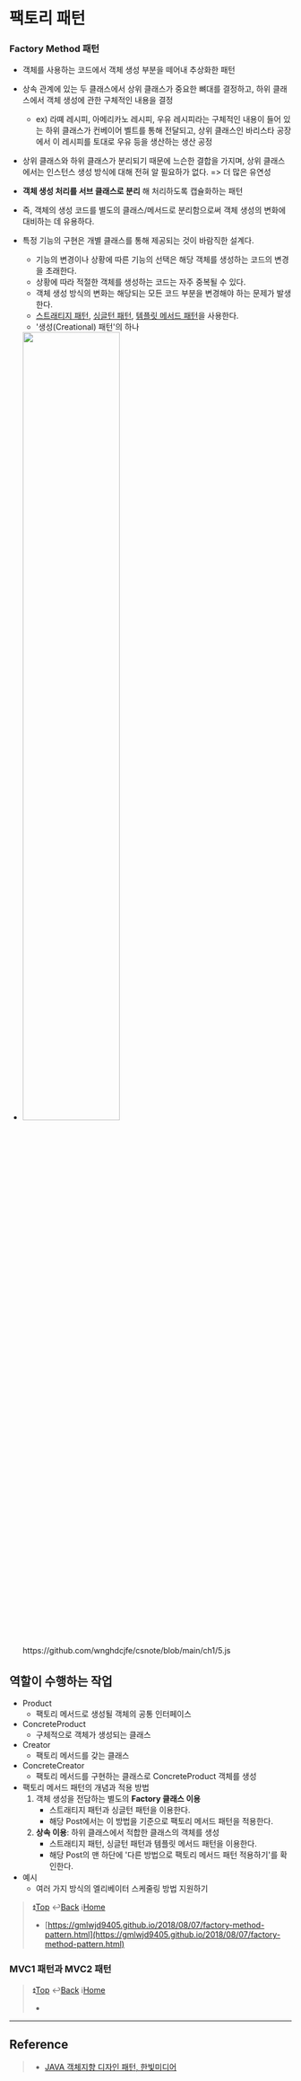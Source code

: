 # 팩토리 패턴

### Factory Method 패턴

- 객체를 사용하는 코드에서 객체 생성 부분을 떼어내 추상화한 패턴
- 상속 관계에 있는 두 클래스에서 상위 클래스가 중요한 뼈대를 결정하고, 하위 클래스에서 객체 생성에 관한 구체적인 내용을 결정

  - ex) 라뗴 레시피, 아메리카노 레시피, 우유 레시피라는 구체적인 내용이 들어 있는 하위 클래스가 컨베이어 벨트를 통해 전달되고, 상위 클래스인 바리스타 공장에서 이 레시피를 토대로 우유 등을 생산하는 생산 공정
    <br>

- 상위 클래스와 하위 클래스가 분리되기 때문에 느슨한 결합을 가지며, 상위 클래스에서는 인스턴스 생성 방식에 대해 전혀 알 필요하가 없다. => 더 많은 유연성

- **객체 생성 처리를 서브 클래스로 분리** 해 처리하도록 캡슐화하는 패턴
- 즉, 객체의 생성 코드를 별도의 클래스/메서드로 분리함으로써 객체 생성의 변화에 대비하는 데 유용하다.
- 특정 기능의 구현은 개별 클래스를 통해 제공되는 것이 바람직한 설계다.
  - 기능의 변경이나 상황에 따른 기능의 선택은 해당 객체를 생성하는 코드의 변경을 초래한다.
  - 상황에 따라 적절한 객체를 생성하는 코드는 자주 중복될 수 있다.
  - 객체 생성 방식의 변화는 해당되는 모든 코드 부분을 변경해야 하는 문제가 발생한다.
  - [스트래티지 패턴](https://gmlwjd9405.github.io/2018/07/06/strategy-pattern.html), [싱글턴 패턴](https://gmlwjd9405.github.io/2018/07/06/singleton-pattern.html), [템플릿 메서드 패턴](https://gmlwjd9405.github.io/2018/07/13/template-method-pattern.html)을 사용한다.
  - '생성(Creational) 패턴'의 하나
- <img src="https://gmlwjd9405.github.io/images/design-pattern-factory-method/factory-method-pattern.png" width="60%" height="60%">
  https://github.com/wnghdcjfe/csnote/blob/main/ch1/5.js

## 역할이 수행하는 작업

- Product
  - 팩토리 메서드로 생성될 객체의 공통 인터페이스
- ConcreteProduct
  - 구체적으로 객체가 생성되는 클래스
- Creator
  - 팩토리 메서드를 갖는 클래스
- ConcreteCreator
  - 팩토리 메서드를 구현하는 클래스로 ConcreteProduct 객체를 생성
- 팩토리 메서드 패턴의 개념과 적용 방법
  1. 객체 생성을 전담하는 별도의 **Factory 클래스 이용**
     - 스트래티지 패턴과 싱글턴 패턴을 이용한다.
     - 해당 Post에서는 이 방법을 기준으로 팩토리 메서드 패턴을 적용한다.
  2. **상속 이용**: 하위 클래스에서 적합한 클래스의 객체를 생성
     - 스트래티지 패턴, 싱글턴 패턴과 템플릿 메서드 패턴을 이용한다.
     - 해당 Post의 맨 하단에 '다른 방법으로 팩토리 메서드 패턴 적용하기'를 확인한다.
- 예시
  - 여러 가지 방식의 엘리베이터 스케줄링 방법 지원하기

> :arrow_double_up:[Top](#5-design-pattern) :leftwards_arrow_with_hook:[Back](https://github.com/WeareSoft/tech-interview#5-design-pattern) :information_source:[Home](https://github.com/WeareSoft/tech-interview#tech-interview)
>
> - [https://gmlwjd9405.github.io/2018/08/07/factory-method-pattern.html](https://gmlwjd9405.github.io/2018/08/07/factory-method-pattern.html)

### MVC1 패턴과 MVC2 패턴

> :arrow_double_up:[Top](#5-design-pattern) :leftwards_arrow_with_hook:[Back](https://github.com/WeareSoft/tech-interview#5-design-pattern) :information_source:[Home](https://github.com/WeareSoft/tech-interview#tech-interview)
>
> - []()

---

## Reference

> - [JAVA 객체지향 디자인 패턴, 한빛미디어](http://www.kyobobook.co.kr/product/detailViewKor.laf?mallGb=KOR&ejkGb=KOR&barcode=9788968480911&orderClick=JAj)
